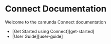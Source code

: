 # Connect Documentation

Welcome to the camunda Connect documentation

* [Get Started using Connect][get-started]
* [User Guide][user-guide]